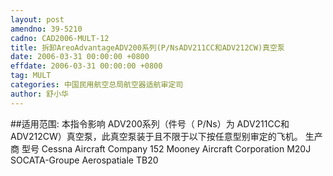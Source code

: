 ```yaml
---
layout: post
amendno: 39-5210
cadno: CAD2006-MULT-12
title: 拆卸AreoAdvantageADV200系列(P/NsADV211CC和ADV212CW)真空泵
date: 2006-03-31 00:00:00 +0800
effdate: 2006-03-31 00:00:00 +0800
tag: MULT
categories: 中国民用航空总局航空器适航审定司
author: 舒小华
---
```


##适用范围:
本指令影响 ADV200系列（件号（ P/Ns）为 ADV211CC和ADV212CW）真空泵，此真空泵装于且不限于以下按任意型别审定的飞机。
生产商  型号
Cessna Aircraft Company  152
Mooney Aircraft Corporation  M20J
SOCATA-Groupe Aerospatiale  TB20

